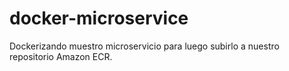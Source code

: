 # docker-microservice
Dockerizando muestro microservicio para luego subirlo a nuestro repositorio Amazon ECR.
